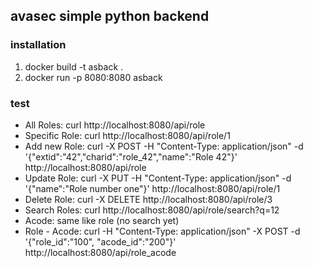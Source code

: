 ## avasec simple python backend

### installation

1. docker build -t asback .
2. docker run -p 8080:8080 asback

### test

* All Roles:      curl http://localhost:8080/api/role
* Specific Role:  curl http://localhost:8080/api/role/1
* Add new Role:   curl -X POST -H "Content-Type: application/json" -d '{"extid":"42","charid":"role_42","name":"Role 42"}' http://localhost:8080/api/role
* Update Role:    curl -X PUT  -H "Content-Type: application/json" -d '{"name":"Role number one"}' http://localhost:8080/api/role/1
* Delete Role:    curl -X DELETE http://localhost:8080/api/role/3
* Search Roles:   curl http://localhost:8080/api/role/search?q=12
* Acode:          same like role (no search yet)
* Role - Acode:   curl -H "Content-Type: application/json" -X POST -d '{"role_id":"100", "acode_id":"200"}' http://localhost:8080/api/role_acode
